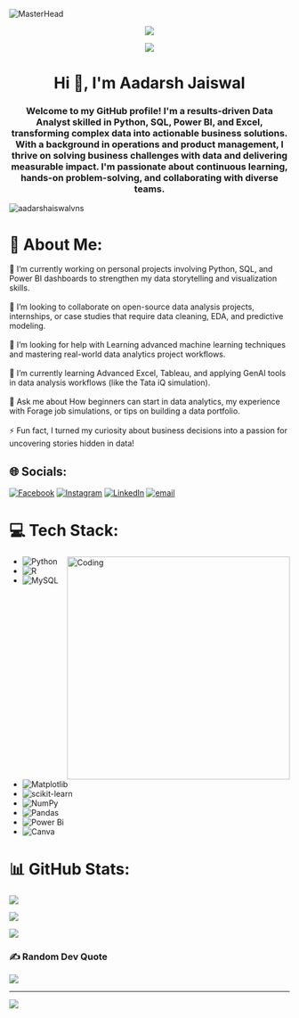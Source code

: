 ![MasterHead](https://nielseniq.com/wp-content/uploads/sites/4/2021/02/data-science-icon-animation-banner-clockwise-4.gif)
<p align="center">
  <img src="https://capsule-render.vercel.app/api?type=waving&color=0:00c6ff,100:0072ff&height=160&section=header&text=Hi%20👋%20I'm%20Aadarsh%20Jaiswal&fontColor=ffffff&fontSize=40&fontAlignY=40" />
</p>
<p align="center">
  <img src="https://readme-typing-svg.herokuapp.com?font=Fira+Code&size=26&pause=1000&color=00C6FF&center=true&vCenter=true&width=600&lines=Data+Analyst+%7C+Python+%7C+SQL+%7C+Power+BI;Data+to+Decisions+%F0%9F%93%88;Lifelong+Learner+%F0%9F%92%A1" />
</p>
<h1 align="center">Hi 👋, I'm Aadarsh Jaiswal</h1>

<h3 align="center">Welcome to my GitHub profile! I'm a results-driven Data Analyst skilled in Python, SQL, Power BI, and Excel, transforming complex data into actionable business solutions. With a background in operations and product management, I thrive on solving business challenges with data and delivering measurable impact. I'm passionate about continuous learning, hands-on problem-solving, and collaborating with diverse teams.</h3>

<p align="left"> <img src="https://komarev.com/ghpvc/?username=aadarshjaiswalvns&label=Profile%20views&color=0e75b6&style=flat" alt="aadarshaiswalvns" /> </p>


# 💫 About Me:

🔭 I’m currently working on personal projects involving Python, SQL, and Power BI dashboards to strengthen my data storytelling and visualization skills.<br><br>👯 I’m looking to collaborate on open-source data analysis projects, internships, or case studies that require data cleaning, EDA, and predictive modeling.<br><br>🤝 I’m looking for help with Learning advanced machine learning techniques and mastering real-world data analytics project workflows.<br><br>🌱 I’m currently learning Advanced Excel, Tableau, and applying GenAI tools in data analysis workflows (like the Tata iQ simulation).<br><br>💬 Ask me about How beginners can start in data analytics, my experience with Forage job simulations, or tips on building a data portfolio.<br><br>⚡ Fun fact, I turned my curiosity about business decisions into a passion for uncovering stories hidden in data!


## 🌐 Socials:
[![Facebook](https://img.shields.io/badge/Facebook-%231877F2.svg?logo=Facebook&logoColor=white)](https://www.facebook.com/AadarshJaiswal007/) 
[![Instagram](https://img.shields.io/badge/Instagram-%23E4405F.svg?logo=Instagram&logoColor=white)](https://www.instagram.com/aa_da_r_sh/) 
[![LinkedIn](https://img.shields.io/badge/LinkedIn-%230077B5.svg?logo=linkedin&logoColor=white)](https://www.linkedin.com/in/aadarsh-jaiswal/) 
[![email](https://img.shields.io/badge/Email-D14836?logo=gmail&logoColor=white)](mailto:aadarshjaiswal.vns@gmail.com) 


# 💻 Tech Stack:
<img align="right" alt="Coding" width="400" src="https://static.wixstatic.com/media/2be1ce_864567900845418ebfd61e297637464d~mv2.gif">

- ![Python](https://img.shields.io/badge/python-3670A0?style=for-the-badge&logo=python&logoColor=ffdd54) 
- ![R](https://img.shields.io/badge/r-%23276DC3.svg?style=for-the-badge&logo=r&logoColor=white) 
- ![MySQL](https://img.shields.io/badge/mysql-4479A1.svg?style=for-the-badge&logo=mysql&logoColor=white) 
- ![Matplotlib](https://img.shields.io/badge/Matplotlib-%23ffffff.svg?style=for-the-badge&logo=Matplotlib&logoColor=black) 
- ![scikit-learn](https://img.shields.io/badge/scikit--learn-%23F7931E.svg?style=for-the-badge&logo=scikit-learn&logoColor=white) 
- ![NumPy](https://img.shields.io/badge/numpy-%23013243.svg?style=for-the-badge&logo=numpy&logoColor=white) 
- ![Pandas](https://img.shields.io/badge/pandas-%23150458.svg?style=for-the-badge&logo=pandas&logoColor=white) 
- ![Power Bi](https://img.shields.io/badge/power_bi-F2C811?style=for-the-badge&logo=powerbi&logoColor=black)
- ![Canva](https://img.shields.io/badge/Canva-%2300C4CC.svg?style=for-the-badge&logo=Canva&logoColor=white)


# 📊 GitHub Stats:

![](https://github-readme-stats.vercel.app/api?username=aadarshjaiswalvns&theme=holi&hide_border=false&include_all_commits=false&count_private=false)<br/>

![](https://nirzak-streak-stats.vercel.app/?user=aadarshjaiswalvns&theme=holi&hide_border=false)<br/>

![](https://github-readme-stats.vercel.app/api/top-langs/?username=aadarshjaiswalvns&theme=holi&hide_border=false&include_all_commits=false&count_private=false&layout=compact)


### ✍️ Random Dev Quote
![](https://quotes-github-readme.vercel.app/api?type=horizontal&theme=tokyonight)


---
[![](https://visitcount.itsvg.in/api?id=aadarshjaiswalvns&icon=0&color=3)](https://visitcount.itsvg.in)
